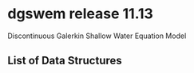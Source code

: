dgswem release 11.13
=========
Discontinuous Galerkin Shallow Water Equation Model

## List of Data Structures 
